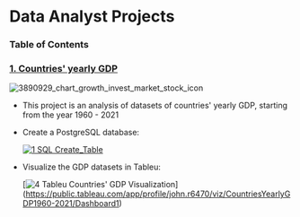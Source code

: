 # Data Analyst Projects
### Table of Contents

### [1. Countries' yearly GDP](https://github.com/John-Rivero/Data-Analyst-Portfolio/tree/main/Coutries'%20Yearly%20GDP)
![3890929_chart_growth_invest_market_stock_icon](https://user-images.githubusercontent.com/81208412/215166455-345259af-2eb7-4eb7-9f34-ff630497fef8.png)
- This project is an analysis of datasets of countries' yearly GDP, starting from the year 1960 - 2021

- Create a PostgreSQL database:


  [![1 SQL Create_Table](https://user-images.githubusercontent.com/81208412/215169768-bbb21b01-a507-4dbc-97b2-af087b54fa33.jpg)](https://github.com/John-Rivero/Data-Analyst-Portfolio/blob/main/Coutries'%20Yearly%20GDP%201960-2021/1.SQL%20Create_Table.jpg)


- Visualize the GDP datasets in Tableu:


  [![4  Tableu Countries' GDP Visualization](https://user-images.githubusercontent.com/81208412/215183711-3d7d64db-fa96-45fb-ae35-00b8b3c8e029.jpg)]
  (https://public.tableau.com/app/profile/john.r6470/viz/CountriesYearlyGDP1960-2021/Dashboard1)
